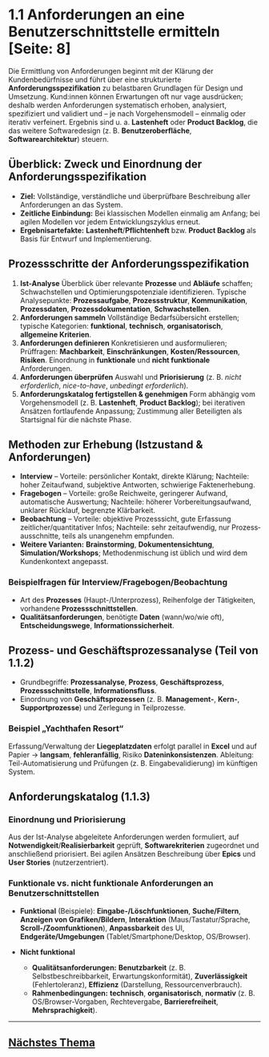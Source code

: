 
# 1.1 Anforderungen an eine Benutzerschnittstelle ermitteln [Seite: 8]

Die Ermittlung von Anforderungen beginnt mit der Klärung der Kundenbedürfnisse und führt über eine strukturierte **Anforderungsspezifikation** zu belastbaren Grundlagen für Design und Umsetzung. Kund:innen können Erwartungen oft nur vage ausdrücken; deshalb werden Anforderungen systematisch erhoben, analysiert, spezifiziert und validiert und – je nach Vorgehensmodell – einmalig oder iterativ verfeinert. Ergebnis sind u. a. **Lastenheft** oder **Product Backlog**, die das weitere Softwaredesign (z. B. **Benutzeroberfläche**, **Softwarearchitektur**) steuern.   

## Überblick: Zweck und Einordnung der Anforderungsspezifikation

* **Ziel:** Vollständige, verständliche und überprüfbare Beschreibung aller Anforderungen an das System.
* **Zeitliche Einbindung:** Bei klassischen Modellen einmalig am Anfang; bei agilen Modellen vor jedem Entwicklungszyklus erneut.
* **Ergebnisartefakte:** **Lastenheft**/**Pflichtenheft** bzw. **Product Backlog** als Basis für Entwurf und Implementierung. 

## Prozessschritte der Anforderungsspezifikation

1. **Ist-Analyse**
   Überblick über relevante **Prozesse** und **Abläufe** schaffen; Schwachstellen und Optimierungspotenziale identifizieren. Typische Analysepunkte: **Prozessaufgabe**, **Prozessstruktur**, **Kommunikation**, **Prozessdaten**, **Prozessdokumentation**, **Schwachstellen**. 
2. **Anforderungen sammeln**
   Vollständige Bedarfsübersicht erstellen; typische Kategorien: **funktional**, **technisch**, **organisatorisch**, **allgemeine Kriterien**. 
3. **Anforderungen definieren**
   Konkretisieren und ausformulieren; Prüffragen: **Machbarkeit**, **Einschränkungen**, **Kosten/Ressourcen**, **Risiken**. Einordnung in **funktionale** und **nicht funktionale** Anforderungen. 
4. **Anforderungen überprüfen**
   Auswahl und **Priorisierung** (z. B. *nicht erforderlich*, *nice-to-have*, *unbedingt erforderlich*). 
5. **Anforderungskatalog fertigstellen & genehmigen**
   Form abhängig vom Vorgehensmodell (z. B. **Lastenheft**, **Product Backlog**); bei iterativen Ansätzen fortlaufende Anpassung; Zustimmung aller Beteiligten als Startsignal für die nächste Phase. 

## Methoden zur Erhebung (Istzustand & Anforderungen)

* **Interview** – Vorteile: persönlicher Kontakt, direkte Klärung; Nachteile: hoher Zeitaufwand, subjektive Antworten, schwierige Faktenerhebung. 
* **Fragebogen** – Vorteile: große Reichweite, geringerer Aufwand, automatische Auswertung; Nachteile: höherer Vorbereitungsaufwand, unklarer Rücklauf, begrenzte Klärbarkeit. 
* **Beobachtung** – Vorteile: objektive Prozesssicht, gute Erfassung zeitlicher/quantitativer Infos; Nachteile: sehr zeitaufwendig, nur Prozess­ausschnitte, teils als unangenehm empfunden. 
* **Weitere Varianten:** **Brainstorming**, **Dokumentensichtung**, **Simulation/Workshops**; Methodenmischung ist üblich und wird dem Kundenkontext angepasst. 

### Beispielfragen für Interview/Fragebogen/Beobachtung

* Art des **Prozesses** (Haupt-/Unterprozess), Reihenfolge der Tätigkeiten, vorhandene **Prozessschnittstellen**.
* **Qualitätsanforderungen**, benötigte **Daten** (wann/wo/wie oft), **Entscheidungswege**, **Informationssicherheit**. 

## Prozess- und Geschäftsprozessanalyse (Teil von 1.1.2)

* Grundbegriffe: **Prozessanalyse**, **Prozess**, **Geschäftsprozess**, **Prozessschnittstelle**, **Informationsfluss**.
* Einordnung von **Geschäftsprozessen** (z. B. **Management-**, **Kern-**, **Supportprozesse**) und Zerlegung in Teilprozesse. 

### Beispiel „Yachthafen Resort“

Erfassung/Verwaltung der **Liegeplatzdaten** erfolgt parallel in **Excel** und auf Papier → **langsam**, **fehleranfällig**, Risiko **Dateninkonsistenzen**. Ableitung: Teil-Automatisierung und Prüfungen (z. B. Eingabevalidierung) im künftigen System. 

## Anforderungskatalog (1.1.3)

### Einordnung und Priorisierung

Aus der Ist-Analyse abgeleitete Anforderungen werden formuliert, auf **Notwendigkeit**/**Realisierbarkeit** geprüft, **Softwarekriterien** zugeordnet und anschließend priorisiert. Bei agilen Ansätzen Beschreibung über **Epics** und **User Stories** (nutzerzentriert). 

### Funktionale vs. nicht funktionale Anforderungen an Benutzerschnittstellen

* **Funktional** (Beispiele): **Eingabe-/Löschfunktionen**, **Suche/Filtern**, **Anzeigen von Grafiken/Bildern**, **Interaktion** (Maus/Tastatur/Sprache, **Scroll-/Zoomfunktionen**), **Anpassbarkeit** des UI, **Endgeräte/Umgebungen** (Tablet/Smartphone/Desktop, OS/Browser). 
* **Nicht funktional**

  * **Qualitätsanforderungen:** **Benutzbarkeit** (z. B. Selbstbeschreibbarkeit, Erwartungskonformität), **Zuverlässigkeit** (Fehlertoleranz), **Effizienz** (Darstellung, Ressourcenverbrauch).
  * **Rahmenbedingungen:** **technisch**, **organisatorisch**, **normativ** (z. B. OS/Browser-Vorgaben, Rechtevergabe, **Barrierefreiheit**, **Mehrsprachigkeit**).  

--- 

## [Nächstes Thema](1.1.1_Den_Prozess_der_Anforderungsspezifikation_praesentieren.md)
